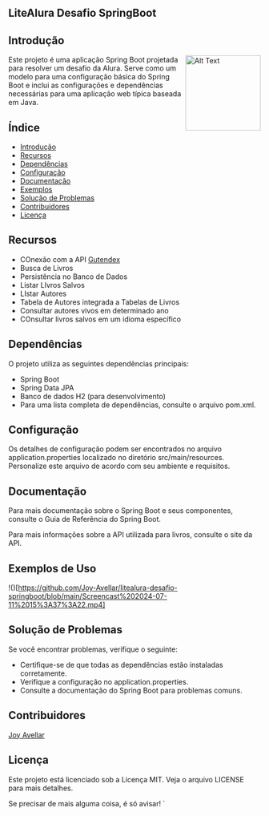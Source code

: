 ## LiteAlura Desafio SpringBoot
## Introdução

<img src="https://cdn.pixabay.com/animation/2023/06/13/15/13/15-13-16-625_512.gif" alt="Alt Text" width="150" height="150" align="right">


Este projeto é uma aplicação Spring Boot projetada para resolver um desafio da Alura. Serve como um modelo para uma configuração básica do Spring Boot e inclui as configurações e dependências necessárias para uma aplicação web típica baseada em Java.

## Índice
- [Introdução](#introdução)
- [Recursos](#recursos)
- [Dependências](#dependências)
- [Configuração](#configuração)
- [Documentação](#documentação)
- [Exemplos](#exemplos)
- [Solução de Problemas](#solução-de-problemas)
- [Contribuidores](#contribuidores)
- [Licença](#licença)

## Recursos

* COnexão com a API [Gutendex](https://gutendex.com/)
* Busca de Livros
* Persistência no Banco de Dados
* Listar LIvros Salvos
* LIstar Autores
* Tabela de Autores integrada a Tabelas de Livros
* Consultar autores vivos em determinado ano
* COnsultar livros salvos em um idioma específico

## Dependências
O projeto utiliza as seguintes dependências principais:

* Spring Boot
* Spring Data JPA
* Banco de dados H2 (para desenvolvimento)
* Para uma lista completa de dependências, consulte o arquivo pom.xml.

## Configuração
Os detalhes de configuração podem ser encontrados no arquivo application.properties localizado no diretório src/main/resources. 
Personalize este arquivo de acordo com seu ambiente e requisitos.

## Documentação
Para mais documentação sobre o Spring Boot e seus componentes, consulte o Guia de Referência do Spring Boot.

Para mais informações sobre a API utilizada para livros, consulte o site da API.

## Exemplos de Uso

!()[https://github.com/Joy-Avellar/litealura-desafio-springboot/blob/main/Screencast%202024-07-11%2015%3A37%3A22.mp4]

## Solução de Problemas
Se você encontrar problemas, verifique o seguinte:

* Certifique-se de que todas as dependências estão instaladas corretamente.
* Verifique a configuração no application.properties.
* Consulte a documentação do Spring Boot para problemas comuns. 

## Contribuidores

[Joy Avellar](https://github.com/Joy-Avellar)

## Licença
Este projeto está licenciado sob a Licença MIT. Veja o arquivo LICENSE para mais detalhes.



Se precisar de mais alguma coisa, é só avisar!
`
